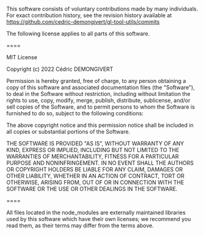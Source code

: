 This software consists of voluntary contributions made by many individuals. For
exact contribution history, see the revision history available at
https://github.com/cedric-demongivert/gl-tool-utils/commits

The following license applies to all parts of this software.

====

MIT License

Copyright (c) 2022 Cédric DEMONGIVERT

Permission is hereby granted, free of charge, to any person obtaining a copy
of this software and associated documentation files (the "Software"), to deal
in the Software without restriction, including without limitation the rights
to use, copy, modify, merge, publish, distribute, sublicense, and/or sell
copies of the Software, and to permit persons to whom the Software is
furnished to do so, subject to the following conditions:

The above copyright notice and this permission notice shall be included in all
copies or substantial portions of the Software.

THE SOFTWARE IS PROVIDED "AS IS", WITHOUT WARRANTY OF ANY KIND, EXPRESS OR
IMPLIED, INCLUDING BUT NOT LIMITED TO THE WARRANTIES OF MERCHANTABILITY,
FITNESS FOR A PARTICULAR PURPOSE AND NONINFRINGEMENT. IN NO EVENT SHALL THE
AUTHORS OR COPYRIGHT HOLDERS BE LIABLE FOR ANY CLAIM, DAMAGES OR OTHER
LIABILITY, WHETHER IN AN ACTION OF CONTRACT, TORT OR OTHERWISE, ARISING FROM,
OUT OF OR IN CONNECTION WITH THE SOFTWARE OR THE USE OR OTHER DEALINGS IN THE
SOFTWARE.

====

All files located in the node_modules are externally maintained libraries used
by this software which have their own licenses; we recommend you read them, as
their terms may differ from the terms above.
